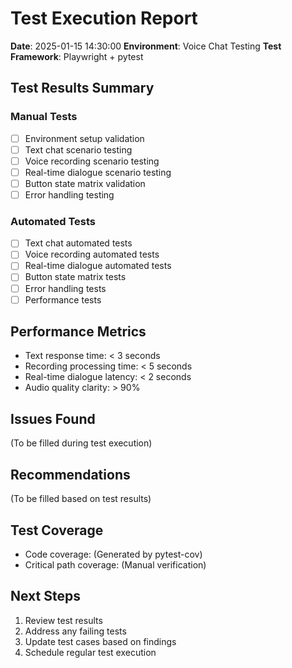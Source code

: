 # Test Execution Report

**Date**: 2025-01-15 14:30:00
**Environment**: Voice Chat Testing
**Test Framework**: Playwright + pytest

## Test Results Summary

### Manual Tests
- [ ] Environment setup validation
- [ ] Text chat scenario testing
- [ ] Voice recording scenario testing  
- [ ] Real-time dialogue scenario testing
- [ ] Button state matrix validation
- [ ] Error handling testing

### Automated Tests
- [ ] Text chat automated tests
- [ ] Voice recording automated tests
- [ ] Real-time dialogue automated tests
- [ ] Button state matrix tests
- [ ] Error handling tests
- [ ] Performance tests

## Performance Metrics
- Text response time: < 3 seconds
- Recording processing time: < 5 seconds
- Real-time dialogue latency: < 2 seconds
- Audio quality clarity: > 90%

## Issues Found
(To be filled during test execution)

## Recommendations
(To be filled based on test results)

## Test Coverage
- Code coverage: (Generated by pytest-cov)
- Critical path coverage: (Manual verification)

## Next Steps
1. Review test results
2. Address any failing tests
3. Update test cases based on findings
4. Schedule regular test execution
